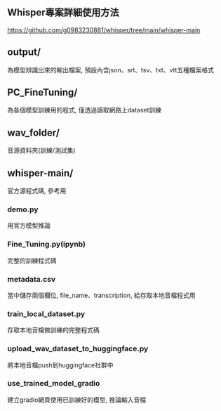 ## Whisper專案詳細使用方法  
https://github.com/g0983230881/whisper/tree/main/whisper-main  
 
## output/  
為模型辨識出來的輸出檔案, 預設內含json、srt、tsv、txt、vtt五種檔案格式  
## PC_FineTuning/  
為各個模型訓練用的程式, 僅透過讀取網路上dataset訓練  
## wav_folder/  
音源資料夾(訓練/測試集)  
## whisper-main/  
官方源程式碼, 參考用  
### demo.py  
用官方模型推論  
### Fine_Tuning.py(ipynb) 
完整的訓練程式碼  
### metadata.csv 
當中儲存兩個欄位, file_name、transcription, 給存取本地音檔程式用  
### train_local_dataset.py  
存取本地音檔做訓練的完整程式碼  
### upload_wav_dataset_to_huggingface.py  
將本地音檔push到huggingface社群中  
### use_trained_model_gradio  
建立gradio網頁使用已訓練好的模型, 推論輸入音檔
